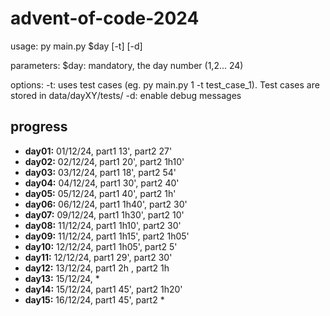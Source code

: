 # advent-of-code-2024

usage:
py main.py $day [-t] [-d]

parameters:
$day: mandatory, the day number (1,2... 24)

options:
-t: uses test cases (eg. py main.py 1 -t test_case_1). Test cases are stored in data/dayXY/tests/
-d: enable debug messages

## progress

- **day01:** 01/12/24, part1 13', part2 27'
- **day02:** 02/12/24, part1 20', part2 1h10'
- **day03:** 03/12/24, part1 18', part2 54'
- **day04:** 04/12/24, part1 30', part2 40'
- **day05:** 05/12/24, part1 40', part2 1h'
- **day06:** 06/12/24, part1 1h40', part2 30'
- **day07:** 09/12/24, part1 1h30', part2 10'
- **day08:** 11/12/24, part1 1h10', part2 30'
- **day09:** 11/12/24, part1 1h15', part2 1h05'
- **day10:** 12/12/24, part1 1h05', part2 5'
- **day11:** 12/12/24, part1 29', part2 30'
- **day12:** 13/12/24, part1 2h , part2 1h
- **day13:** 15/12/24, \*
- **day14:** 15/12/24, part1 45', part2 1h20'
- **day15:** 16/12/24, part1 45', part2 \*
